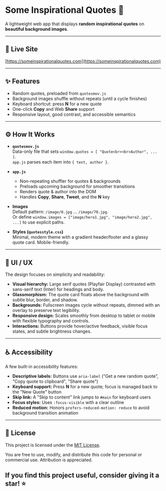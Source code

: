 # Some Inspirational Quotes 🎇

A lightweight web app that displays **random inspirational quotes** on **beautiful background images**.

---

## 🔗 Live Site
[https://someinspirationalquotes.com](https://someinspirationalquotes.com)

---

## ✨ Features
- Random quotes, preloaded from `quotesmov.js`
- Background images shuffle without repeats (until a cycle finishes)
- Keyboard shortcut: press **N** for a new quote
- One-click **Copy** and Web **Share** support
- Responsive layout, good contrast, and accessible semantics

---

## ⚙️ How It Works
- **`quotesmov.js`**  
  Data-only file that sets `window.quotes = [ "Quote<br><br>Author", ... ]`.  
  `app.js` parses each item into `{ text, author }`.

- **`app.js`**
    - Non-repeating shuffler for quotes & backgrounds
    - Preloads upcoming background for smoother transitions
    - Renders quote & author into the DOM
    - Handles **Copy**, **Share**, **Tweet**, and the **N** key

- **Images**  
  Default pattern: `/image/0.jpg` … `/image/70.jpg`.  
  Or define `window.images = ["image/hero1.jpg", "image/hero2.jpg", ...]` to use explicit paths.

- **Styles (`quotesstyle.css`)**  
  Minimal, modern theme with a gradient header/footer and a glassy quote card. Mobile-friendly.

---

## 🎨 UI / UX

The design focuses on simplicity and readability:

- **Visual hierarchy:** Large serif quotes (Playfair Display) contrasted with sans-serif text (Inter) for headings and body.
- **Glassmorphism:** The quote card floats above the background with subtle blur, border, and shadow.
- **Backgrounds:** Fullscreen images cycle without repeats, dimmed with an overlay to preserve text legibility.
- **Responsive design:** Scales smoothly from desktop to tablet or mobile with flexible typography and controls.
- **Interactions:** Buttons provide hover/active feedback, visible focus states, and subtle brightness changes.

---

## ♿️ Accessibility
A few built-in accessibility features:

- **Descriptive labels:** Buttons use `aria-label` ("Get a new random quote", "Copy quote to clipboard", "Share quote")
- **Keyboard support:** Press **N** for a new quote; focus is managed back to the "New Quote" button
- **Skip link:** A "Skip to content" link jumps to `#main` for keyboard users
- **Focus styles:** Uses `:focus-visible` with a clear outline
- **Reduced motion:** Honors `prefers-reduced-motion: reduce` to avoid background transition animation

---

## 📜 License

This project is licensed under the [MIT License](./LICENSE.txt).

You are free to use, modify, and distribute this code for personal or commercial use. Attribution is appreciated.

## If you find this project useful, consider giving it a star! ⭐

